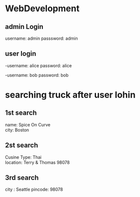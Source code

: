 # WebDevelopment

## admin Login

username: admin passsword: admin


## user login

-username: alice password: alice

-username: bob password: bob



# searching truck after user lohin


## 1st search 
 name: Spice On Curve    
 city: Boston
 
  
## 2st search 
   Cusine Type: Thai   
  location: Terry & Thomas
 98078
 
 ## 3rd search 
  city : Seattle 
  pincode: 98078

